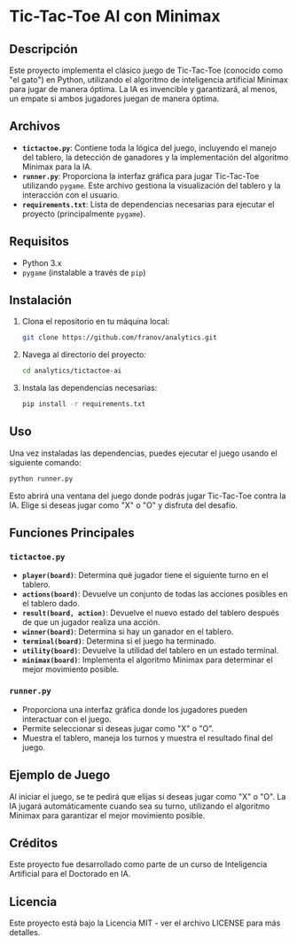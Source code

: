 # Tic-Tac-Toe AI con Minimax

## Descripción

Este proyecto implementa el clásico juego de Tic-Tac-Toe (conocido como "el gato") en Python, utilizando el algoritmo de inteligencia artificial Minimax para jugar de manera óptima. La IA es invencible y garantizará, al menos, un empate si ambos jugadores juegan de manera óptima.

## Archivos

- **`tictactoe.py`**: Contiene toda la lógica del juego, incluyendo el manejo del tablero, la detección de ganadores y la implementación del algoritmo Minimax para la IA.
- **`runner.py`**: Proporciona la interfaz gráfica para jugar Tic-Tac-Toe utilizando `pygame`. Este archivo gestiona la visualización del tablero y la interacción con el usuario.
- **`requirements.txt`**: Lista de dependencias necesarias para ejecutar el proyecto (principalmente `pygame`).

## Requisitos

- Python 3.x
- `pygame` (instalable a través de `pip`)

## Instalación

1. Clona el repositorio en tu máquina local:
   ```bash
   git clone https://github.com/franov/analytics.git
   
   ```

2. Navega al directorio del proyecto:
    ```bash
    cd analytics/tictactoe-ai
   ```

3. Instala las dependencias necesarias:
   ```bash 
   pip install -r requirements.txt
   ```

## Uso
Una vez instaladas las dependencias, puedes ejecutar el juego usando el siguiente comando:
   ```bash
   python runner.py
   ```

Esto abrirá una ventana del juego donde podrás jugar Tic-Tac-Toe contra la IA. Elige si deseas jugar como "X" o "O" y disfruta del desafío.

## Funciones Principales
### `tictactoe.py`

- **`player(board)`**: Determina qué jugador tiene el siguiente turno en el tablero.
- **`actions(board)`**: Devuelve un conjunto de todas las acciones posibles en el tablero dado.
- **`result(board, action)`**: Devuelve el nuevo estado del tablero después de que un jugador realiza una acción.
- **`winner(board)`**: Determina si hay un ganador en el tablero.
- **`terminal(board)`**: Determina si el juego ha terminado.
- **`utility(board)`**: Devuelve la utilidad del tablero en un estado terminal.
- **`minimax(board)`**: Implementa el algoritmo Minimax para determinar el mejor movimiento posible.

### `runner.py`

- Proporciona una interfaz gráfica donde los jugadores pueden interactuar con el juego.
- Permite seleccionar si deseas jugar como "X" o "O".
- Muestra el tablero, maneja los turnos y muestra el resultado final del juego.

## Ejemplo de Juego
Al iniciar el juego, se te pedirá que elijas si deseas jugar como "X" o "O". La IA jugará automáticamente cuando sea su turno, utilizando el algoritmo Minimax para garantizar el mejor movimiento posible.

## Créditos
Este proyecto fue desarrollado como parte de un curso de Inteligencia Artificial para el Doctorado en IA.

## Licencia
Este proyecto está bajo la Licencia MIT - ver el archivo LICENSE para más detalles.

